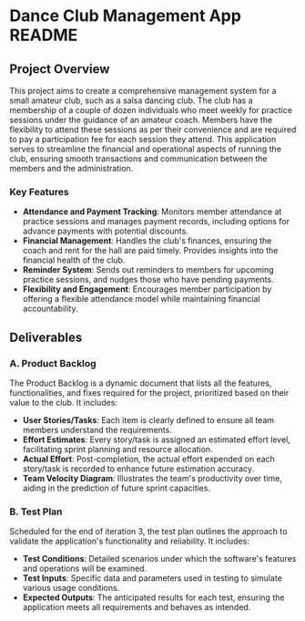 # Dance Club Management App README

## Project Overview

This project aims to create a comprehensive management system for a small amateur club, such as a salsa dancing club. The club has a membership of a couple of dozen individuals who meet weekly for practice sessions under the guidance of an amateur coach. Members have the flexibility to attend these sessions as per their convenience and are required to pay a participation fee for each session they attend. This application serves to streamline the financial and operational aspects of running the club, ensuring smooth transactions and communication between the members and the administration.

### Key Features

- **Attendance and Payment Tracking**: Monitors member attendance at practice sessions and manages payment records, including options for advance payments with potential discounts.
- **Financial Management**: Handles the club's finances, ensuring the coach and rent for the hall are paid timely. Provides insights into the financial health of the club.
- **Reminder System**: Sends out reminders to members for upcoming practice sessions, and nudges those who have pending payments.
- **Flexibility and Engagement**: Encourages member participation by offering a flexible attendance model while maintaining financial accountability.

## Deliverables

### A. Product Backlog

The Product Backlog is a dynamic document that lists all the features, functionalities, and fixes required for the project, prioritized based on their value to the club. It includes:

- **User Stories/Tasks**: Each item is clearly defined to ensure all team members understand the requirements.
- **Effort Estimates**: Every story/task is assigned an estimated effort level, facilitating sprint planning and resource allocation.
- **Actual Effort**: Post-completion, the actual effort expended on each story/task is recorded to enhance future estimation accuracy.
- **Team Velocity Diagram**: Illustrates the team's productivity over time, aiding in the prediction of future sprint capacities.

### B. Test Plan

Scheduled for the end of iteration 3, the test plan outlines the approach to validate the application's functionality and reliability. It includes:

- **Test Conditions**: Detailed scenarios under which the software's features and operations will be examined.
- **Test Inputs**: Specific data and parameters used in testing to simulate various usage conditions.
- **Expected Outputs**: The anticipated results for each test, ensuring the application meets all requirements and behaves as intended.
